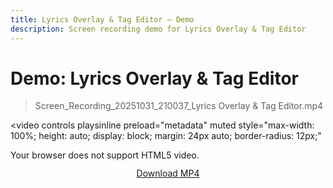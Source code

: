 ```yaml
---
title: Lyrics Overlay & Tag Editor — Demo
description: Screen recording demo for Lyrics Overlay & Tag Editor
---
```


# Demo: Lyrics Overlay & Tag Editor

> Screen_Recording_20251031_210037_Lyrics Overlay & Tag Editor.mp4

<!-- 비디오는 같은 경로의 MP4를 사용합니다. -->
<video
  controls
  playsinline
  preload="metadata"
  muted
  style="max-width: 100%; height: auto; display: block; margin: 24px auto; border-radius: 12px;"
>
  <source src="./Screen_Recording_20251031_210037_Lyrics%20Overlay%20%26%20Tag%20Editor.mp4" type="video/mp4" />
  Your browser does not support HTML5 video.
</video>

<p style="text-align:center; margin-top: 12px;">
  <a href="./Screen_Recording_20251031_210037_Lyrics%20Overlay%20%26%20Tag%20Editor.mp4">Download MP4</a>
</p>
